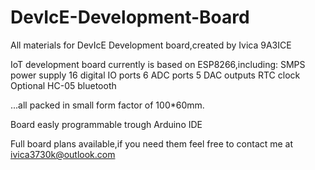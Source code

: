 # DevIcE-Development-Board
All materials for DevIcE Development board,created by Ivica 9A3ICE

IoT development board currently is based on ESP8266,including:
SMPS power supply
16 digital IO ports
6 ADC ports
5 DAC outputs
RTC clock
Optional HC-05 bluetooth


...all packed in small form factor of 100*60mm.

Board easly programmable trough Arduino IDE

Full board plans available,if you need them feel free to contact me at 
ivica3730k@outlook.com

